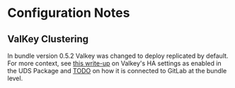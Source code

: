 # Configuration Notes

## ValKey Clustering

In bundle version 0.5.2 Valkey was changed to deploy replicated by default. For more context, see [this write-up](https://github.com/defenseunicorns/uds-package-valkey/blob/main/docs/configuration.md#high-availability) on Valkey's HA settings as enabled in the UDS Package and [TODO](TODO) on how it is connected to GitLab at the bundle level.
